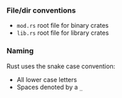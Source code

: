 ### File/dir conventions
- ``mod.rs`` root file for binary crates
- ``lib.rs`` root file for library crates


### Naming
Rust uses the snake case convention: 
- All lower case letters
- Spaces denoted by a ``_`` 
